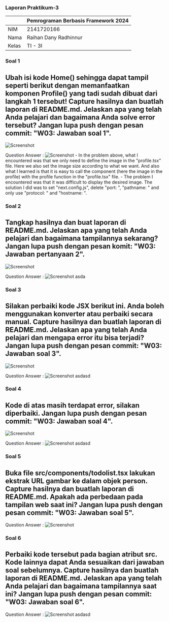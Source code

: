 ### Laporan Praktikum-3

|  | Pemrograman Berbasis Framework 2024 |
|--|--|
| NIM |  2141720166|
| Nama |  Raihan Dany Radhinnur |
| Kelas | TI - 3I |

### Soal 1
## Ubah isi kode Home() sehingga dapat tampil seperti berikut dengan memanfaatkan komponen Profile() yang tadi sudah dibuat dari langkah 1 tersebut! Capture hasilnya dan buatlah laporan di README.md. Jelaskan apa yang telah Anda pelajari dan bagaimana Anda solve error tersebut? Jangan lupa push dengan pesan commit: "W03: Jawaban soal 1".

![Screenshot](assets-report/soal1.png)

Question Answer :
    ![Screenshot](assets-report/jawaban-soal1.png)
    - In the problem above, what I encountered was that we only need to define the image in the "profile.tsx" file. Here we also set the image size according to what we want. And also what I learned is that it is easy to call the component (here the image in the profile) with the profile function in the "profile.tsx" file.
    - The problem I encountered was that it was difficult to display the desired image. The solution I did was to set "next.config.js", delete "port: ", "pathname: " and only use "protocol: " and "hostname: ".


### Soal 2
## Tangkap hasilnya dan buat laporan di README.md. Jelaskan apa yang telah Anda pelajari dan bagaimana tampilannya sekarang? Jangan lupa push dengan pesan komit: "W03: Jawaban pertanyaan 2".

![Screenshot](assets-report/01.png)

Question Answer :
    ![Screenshot](assets-report/jawaban-soal2.png)
    asda


### Soal 3
## Silakan perbaiki kode JSX berikut ini. Anda boleh menggunakan konverter atau perbaiki secara manual. Capture hasilnya dan buatlah laporan di README.md. Jelaskan apa yang telah Anda pelajari dan mengapa error itu bisa terjadi? Jangan lupa push dengan pesan commit: "W03: Jawaban soal 3".

![Screenshot](assets-report/soal2.png)

Question Answer :
    ![Screenshot](assets-report/jawaban-soal3.png)
    asdasd


### Soal 4
## Kode di atas masih terdapat error, silakan diperbaiki. Jangan lupa push dengan pesan commit: "W03: Jawaban soal 4".

![Screenshot](assets-report/soal3.png)

Question Answer :
    ![Screenshot](assets-report/jawaban-soal4.png)
    asdasd

### Soal 5
## Buka file src/components/todolist.tsx lakukan ekstrak URL gambar ke dalam objek person. Capture hasilnya dan buatlah laporan di README.md. Apakah ada perbedaan pada tampilan web saat ini? Jangan lupa push dengan pesan commit: "W03: Jawaban soal 5".

Question Answer :
    ![Screenshot](assets-report/jawaban-soal5.png)
    


### Soal 6
## Perbaiki kode tersebut pada bagian atribut src. Kode lainnya dapat Anda sesuaikan dari jawaban soal sebelumnya. Capture hasilnya dan buatlah laporan di README.md. Jelaskan apa yang telah Anda pelajari dan bagaimana tampilannya saat ini? Jangan lupa push dengan pesan commit: "W03: Jawaban soal 6".

Question Answer : 
    ![Screenshot](assets-report/jawaban-soal6.png)
    asdasd